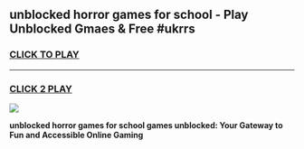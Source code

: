 
## unblocked horror games for school - Play Unblocked Gmaes & Free #ukrrs
<h3>
<a href="https://news.freeplayer.one?title=unblocked_horror_games_for_school&ref=03M">CLICK TO PLAY</a></h3>
<hr>

<h3>
<a href="https://news.freeplayer.one?title=unblocked_horror_games_for_school&ref=03M">CLICK 2 PLAY</a>
  
</h3>

<a href="https://news.freeplayer.one?title=unblocked_horror_games_for_school&ref=03M"><img src="https://clearcache.store/games.png"></a>


**unblocked horror games for school games unblocked: Your Gateway to Fun and Accessible Online Gaming**
